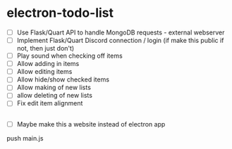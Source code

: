 # electron-todo-list

- [ ] Use Flask/Quart API to handle MongoDB requests - external webserver
- [ ] Implement Flask/Quart Discord connection / login (if make this public if not, then just don't)
- [ ] Play sound when checking off items
- [ ] Allow adding in items
- [ ] Allow editing items
- [ ] Allow hide/show checked items
- [ ] Allow making of new lists
- [ ] allow deleting of new lists
- [ ] Fix edit item alignment

##
- [ ] Maybe make this a website instead of electron app

push main.js

